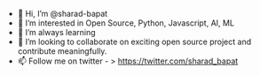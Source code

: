 - 👋 Hi, I’m @sharad-bapat
- 👀 I’m interested in Open Source, Python, Javascript, AI, ML
- 🌱 I’m always learning
- 💞️ I’m looking to collaborate on exciting open source project and contribute meaningfully.
- 📫 Follow me on twitter - > https://twitter.com/sharad_bapat 

<!---
sharad-bapat/sharad-bapat is a ✨ special ✨ repository because its `README.md` (this file) appears on your GitHub profile.
You can click the Preview link to take a look at your changes.
--->
